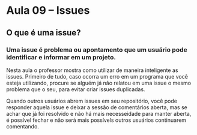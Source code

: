 # Aula 09 – Issues

## O que é uma issue?
### Uma issue é problema ou apontamento que um usuário pode identificar e informar em um projeto.

Nesta aula o professor mostra como utilizar de maneira inteligente as issues. Primeiro de tudo, caso ocorra um erro em um programa que você esteja utilizando, procure se alguém já não relatou em uma issue o mesmo problema que o seu, para evitar criar issues duplicadas.

Quando outros usuários abrem issues em seu repositório, você pode responder aquela issue e deixar a sessão de comentários aberta, mas se achar que já foi resolvido e não há mais necesseidade para manter aberta, é possível fechar e não será mais possívels outros usuários continuarem comentando.